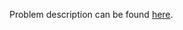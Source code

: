 Problem description can be found [here](https://www.hackerrank.com/challenges/finding-the-percentage/problem).